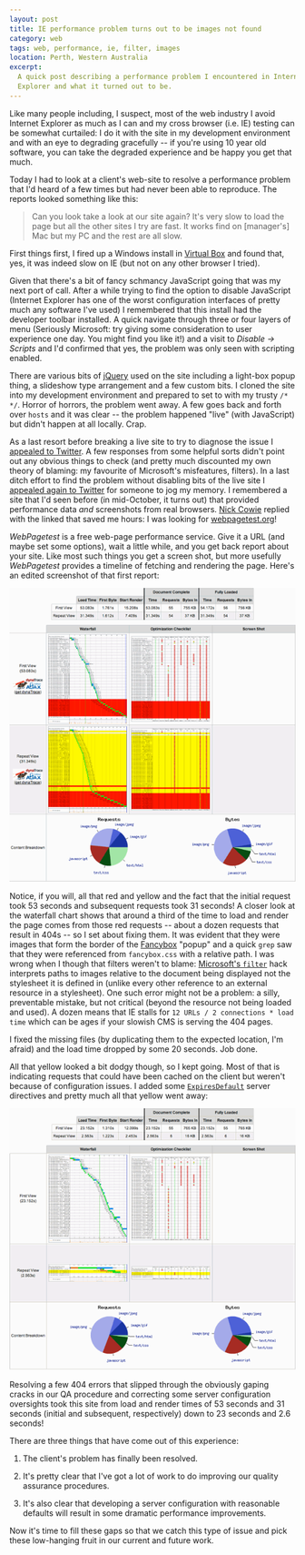 ```yaml
---
layout: post
title: IE performance problem turns out to be images not found
category: web
tags: web, performance, ie, filter, images
location: Perth, Western Australia
excerpt: 
  A quick post describing a performance problem I encountered in Internet
  Explorer and what it turned out to be.
---
```


Like many people including, I suspect, most of the web industry I avoid
Internet Explorer as much as I can and my cross browser (i.e. IE) testing can
be somewhat curtailed: I do it with the site in my development environment and
with an eye to degrading gracefully -- if you're using 10 year old software,
you can take the degraded experience and be happy you get that much.

Today I had to look at a client's web-site to resolve a performance problem
that I'd heard of a few times but had never been able to reproduce. The
reports looked something like this:

> Can you look take a look at our site again? It's very slow to load
> the page but all the other sites I try are fast. It works find on
> [manager's] Mac but my PC and the rest are all slow.

First things first, I fired up a Windows install in [Virtual Box][vb] and
found that, yes, it was indeed slow on IE (but not on any other browser I
tried). 

Given that there's a bit of fancy schmancy JavaScript going that was my next
port of call. After a while trying to find the option to disable JavaScript
(Internet Explorer has one of the worst configuration interfaces of pretty
much any software I've used) I remembered that this install had the developer
toolbar installed. A quick navigate through three or four layers of menu
(Seriously Microsoft: try giving some consideration to user experience one
day. You might find you like it!) and a visit to *Disable -> Scripts* and I'd
confirmed that yes, the problem was only seen with scripting enabled.

There are various bits of [jQuery][jq] used on the site including a light-box
popup thing, a slideshow type arrangement and a few custom bits. I cloned the
site into my development environment and prepared to set to with my trusty 
`/* */`. Horror of horrors, the problem went away. A few goes back and forth 
over `hosts` and it was clear -- the problem happened "live" (with JavaScript)
but didn't happen at all locally. Crap.

As a last resort before breaking a live site to try to diagnose the issue I
[appealed to Twitter][t1]. A few responses from some helpful sorts didn't
point out any obvious things to check (and pretty much discounted my own
theory of blaming: my favourite of Microsoft's misfeatures, filters). In a
last ditch effort to find the problem without disabling bits of the live site
I [appealed again to Twitter][t2] for someone to jog my memory. I remembered a
site that I'd seen before (in mid-October, it turns out) that provided
performance data *and* screenshots from real browsers. [Nick Cowie][t3]
replied with the linked that saved me hours: I was looking for
[webpagetest.org](http://www.webpagetest.org/)!

*WebPagetest* is a free web-page performance service. Give it a URL (and maybe
set some options), wait a little while, and you get back report about your
site. Like most such things you get a screen shot, but more usefully
*WebPagetest* provides a timeline of fetching and rendering the page. Here's
an edited screenshot of that first report:

![A clear performance problem!](/files/2010/11/ie-performance-start.png)

Notice, if you will, all that red and yellow and the fact that the initial
request took 53 seconds and subsequent requests took 31 seconds! A closer look
at the waterfall chart shows that around a third of the time to load and
render the page comes from those red requests -- about a dozen requests that
result in 404s -- so I set about fixing them. It was evident that they were
images that form the border of the [Fancybox][fb] "popup" and a quick `grep`
saw that they were referenced from `fancybox.css` with a relative path. I was
wrong when I though that filters weren't to blame: [Microsoft's
`filter`][filter] hack interprets paths to images relative to the document
being displayed not the stylesheet it is defined in (unlike every other
reference to an external resource in a stylesheet). One such error might not
be a problem: a silly, preventable mistake, but not critical (beyond the
resource not being loaded and used). A dozen means that IE stalls for 
`12 URLs / 2 connections * load time` which can be ages if your slowish CMS 
is serving the 404 pages.

I fixed the missing files (by duplicating them to the expected location, I'm
afraid) and the load time dropped by some 20 seconds. Job done.

All that yellow looked a bit dodgy though, so I kept going. Most of that is
indicating requests that could have been cached on the client but weren't
because of configuration issues. I added some [`ExpiresDefault`][ed] server
directives and pretty much all that yellow went away:

![A much faster site!](/files/2010/11/ie-performance-finish.png)

Resolving a few 404 errors that slipped through the obviously gaping cracks in
our QA procedure and correcting some server configuration oversights took this
site from load and render times of 53 seconds and 31 seconds (initial and
subsequent, respectively) down to 23 seconds and 2.6 seconds!

There are three things that have come out of this experience:

1. The client's problem has finally been resolved.

2. It's pretty clear that I've got a lot of work to do improving our quality
assurance procedures.

3. It's also clear that developing a server configuration with reasonable
defaults will result in some dramatic performance improvements.

Now it's time to fill these gaps so that we catch this type of issue and pick
these low-hanging fruit in our current and future work.

[vb]: http://virtualbox.org/
[jq]: http://jquery.com/
[t1]: http://twitter.com/thsutton/status/2242895809617920
[t2]: http://twitter.com/thsutton/status/2253564831338496
[t3]: http://twitter.com/nickobec/status/2256181678571520
[fb]: http://fancybox.net/
[filter]: http://reference.sitepoint.com/css/filter
[ed]: http://httpd.apache.org/docs/2.2/mod/mod_expires.html
